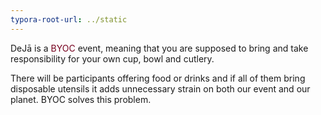 ```yaml
---
typora-root-url: ../static
---
```


DeJā is a <span style="color:#77011e;">BYOC</span> event, meaning that you are supposed to bring and take responsibility for your own cup, bowl and cutlery.

There will be participants offering food or drinks and if all of them bring disposable utensils it adds unnecessary strain on both our event and our planet. BYOC solves this problem.

